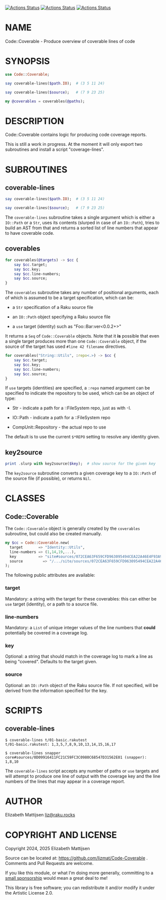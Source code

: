 [![Actions Status](https://github.com/lizmat/Code-Coverable/actions/workflows/linux.yml/badge.svg)](https://github.com/lizmat/Code-Coverable/actions) [![Actions Status](https://github.com/lizmat/Code-Coverable/actions/workflows/macos.yml/badge.svg)](https://github.com/lizmat/Code-Coverable/actions) [![Actions Status](https://github.com/lizmat/Code-Coverable/actions/workflows/windows.yml/badge.svg)](https://github.com/lizmat/Code-Coverable/actions)

NAME
====

Code::Coverable - Produce overview of coverable lines of code

SYNOPSIS
========

```raku
use Code::Coverable;

say coverable-lines($path.IO);  # (3 5 11 24)

say coverable-lines($source);   # (7 9 23 25)

my @coverables = coverables(@paths);
```

DESCRIPTION
===========

Code::Coverable contains logic for producing code coverage reports.

This is still a work in progress. At the moment it will only export two subroutines and install a script "coverage-lines".

SUBROUTINES
===========

coverable-lines
---------------

```raku
say coverable-lines($path.IO);  # (3 5 11 24)

say coverable-lines($source);   # (7 9 23 25)
```

The `coverable-lines` subroutine takes a single argument which is either a `IO::Path` or a `Str`, uses its contents (slurped in case of an `IO::Path`), tries to build an AST from that and returns a sorted list of line numbers that appear to have coverable code.

coverables
----------

```raku
for coverables(@targets) -> $cc {
    say $cc.target;
    say $cc.key;
    say $cc.line-numbers;
    say $cc.source;
}
```

The `coverables` subroutine takes any number of positional arguments, each of which is assumed to be a target specification, which can be:

  * a `Str` specification of a Raku source file

  * an `IO::Path` object specifying a Raku source file

  * a `use` target (identity) such as "Foo::Bar:ver<0.0.2+>"

It returns a `Seq` of `Code::Coverable` objects. Note that it **is** possible that even a single target produces more than one `Code::Coverable` object, if the source of the target has used `#line 42 filename` directives.

```raku
for coverables("String::Utils", :repo<.>) -> $cc {
    say $cc.target;
    say $cc.key;
    say $cc.line-numbers;
    say $cc.source;
}
```

If `use` targets (identities) are specified, a `:repo` named argument can be specified to indicate the repository to be used, which can be an object of type:

  * Str - indicate a path for a ::FileSystem repo, just as with -I.

  * IO::Path - indicate a path for a ::FileSystem repo

  * CompUnit::Repository - the actual repo to use

The default is to use the current `$*REPO` setting to resolve any identity given.

key2source
----------

```raku
print .slurp with key2source($key);  # show source for the given key
```

The `key2source` subroutine converts a given coverage key to a `IO::Path` of the source file (if possible), or returns `Nil`.

CLASSES
=======

Code::Coverable
---------------

The `Code::Coverable` object is generally created by the `coverables` subroutine, but could also be created manually.

```raku
my $cc = Code::Coverable.new(
  target       => "Identity::Utils",
  line-numbers => (1,14,19,...),
  key          => "site#sources/072CEA63F659CFD963095494CEA22A46E4F93A95 (Identity::Utils)"
  source         => "/.../site/sources/072CEA63F659CFD963095494CEA22A46E4F93A95".IO,
);
```

The following public attributes are available:

### target

Mandatory: a string with the target for these coverables: this can either be `use` target (identity), or a path to a source file.

### line-numbers

Mandatory: a `List` of unique integer values of the line numbers that **could** potentially be covered in a coverage log.

### key

Optional: a string that should match in the coverage log to mark a line as being "covered". Defaults to the target given.

### source

Optional: an `IO::Path` object of the Raku source file. If not specified, will be derived from the information specified for the key.

SCRIPTS
=======

coverable-lines
---------------

    $ coverable-lines t/01-basic.rakutest 
    t/01-basic.rakutest: 1,3,5,7,8,9,10,13,14,15,16,17

    $ coverable-lines snapper
    core#sources/0D09916411FC21C59FC3C0980C68547D31562E01 (snapper): 1,8,10

The `coverable-lines` script accepts any number of paths or `use` targets and will attempt to produce one line of output with the coverage key and the line numbers of the lines that may appear in a coverage report.

AUTHOR
======

Elizabeth Mattijsen <liz@raku.rocks>

COPYRIGHT AND LICENSE
=====================

Copyright 2024, 2025 Elizabeth Mattijsen

Source can be located at: https://github.com/lizmat/Code-Coverable . Comments and Pull Requests are welcome.

If you like this module, or what I'm doing more generally, committing to a [small sponsorship](https://github.com/sponsors/lizmat/) would mean a great deal to me!

This library is free software; you can redistribute it and/or modify it under the Artistic License 2.0.

